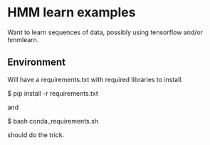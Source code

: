 # HMM learn examples

Want to learn sequences of data, possibly using tensorflow and/or hmmlearn.

## Environment
Will have a requirements.txt with required libraries to install. 

$ pip install -r requirements.txt 

and

$ bash conda_requirements.sh

should do the trick.
